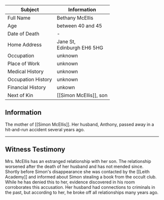 | Subject            | Information                   |
| ------------------ | ----------------------------- |
| Full Name          | Bethany McEllis               |
| Age                | between 40 and 45             |
| Date of Death      | -                             |
| Home Address       | Jane St,<br>Edinburgh EH6 5HG |
| Occupation         | unknown                       |
| Place of Work      | unknown                       |
| Medical History    | unknown                       |
| Occupation History | unknown                       |
| Financial History  | unkown                        |
| Next of Kin        | [[Simon McEllis]], son        |

## Information
The mother of [[Simon McEllis]]. Her husband, Anthony, passed away in a hit-and-run accident several years ago.

---
## Witness Testimony
Mrs. McEllis has an estranged relationship with her son. The relationship worsened after the death of her husband and has not mended since.
Shortly before Simon's disappearance she was contacted by the [[Leith Academy]] and informed about Simon stealing a book from the occult club. While he has denied this to her, evidence discovered in his room corroborates this accusation.
Her husband had connections to criminals in the past, but according to her, he broke off all relationships many years ago.
